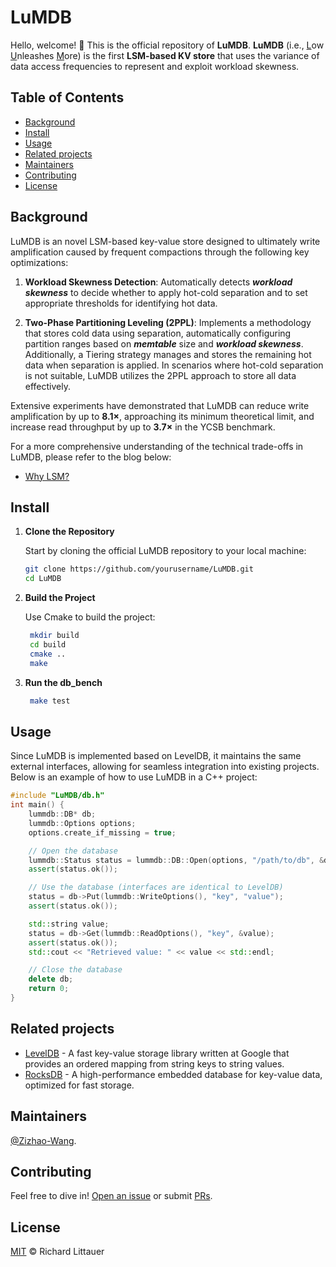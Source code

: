 # LuMDB

Hello, welcome! 👋 This is the official repository of **LuMDB**. **LuMDB** (i.e., <u>L</u>ow <u>U</u>nleashes <u>M</u>ore) is the first **LSM-based KV store** that uses the variance of data access frequencies to represent and exploit workload skewness.

## Table of Contents
- [Background](#background)
- [Install](#install)
- [Usage](#usage)
- [Related projects](#related-projects)
- [Maintainers](#maintainers)
- [Contributing](#contributing)
- [License](#license)


## Background
LuMDB is an novel LSM-based key-value store designed to ultimately write amplification caused by frequent compactions through the following key optimizations:

1. **Workload Skewness Detection**: Automatically detects ***workload skewness*** to decide whether to apply hot-cold separation and to set appropriate thresholds for identifying hot data.

2. **Two-Phase Partitioning Leveling (2PPL)**: Implements a methodology that stores cold data using separation, automatically configuring partition ranges based on ***memtable*** size and ***workload skewness***. Additionally, a Tiering strategy manages and stores the remaining hot data when separation is applied. In scenarios where hot-cold separation is not suitable, LuMDB utilizes the 2PPL approach to store all data effectively.

Extensive experiments have demonstrated that LuMDB can reduce write amplification by up to **8.1×**, approaching its minimum theoretical limit, and increase read throughput by up to **3.7×** in the YCSB benchmark. 

For a more comprehensive understanding of the technical trade-offs in LuMDB, please refer to the blog below:

- [Why LSM?](https://zizhao-wang.github.io//posts/2024/12/Why-LSM/) 

## Install

1. **Clone the Repository**

   Start by cloning the official LuMDB repository to your local machine:

   ```sh
   git clone https://github.com/yourusername/LuMDB.git
   cd LuMDB
2. **Build the Project**

    Use Cmake to build the project:
   ```sh
    mkdir build
    cd build
    cmake ..
    make
3. **Run the db_bench**
   ```sh
    make test
## Usage

Since LuMDB is implemented based on LevelDB, it maintains the same external interfaces, allowing for seamless integration into existing projects. Below is an example of how to use LuMDB in a C++ project:

    
```cpp
#include "LuMDB/db.h"
int main() {
    lummdb::DB* db;
    lummdb::Options options;
    options.create_if_missing = true;

    // Open the database
    lummdb::Status status = lummdb::DB::Open(options, "/path/to/db", &db);
    assert(status.ok());

    // Use the database (interfaces are identical to LevelDB)
    status = db->Put(lummdb::WriteOptions(), "key", "value");
    assert(status.ok());

    std::string value;
    status = db->Get(lummdb::ReadOptions(), "key", &value);
    assert(status.ok());
    std::cout << "Retrieved value: " << value << std::endl;

    // Close the database
    delete db;
    return 0;
}
```

## Related projects

- [LevelDB](https://github.com/google/leveldb) - A fast key-value storage library written at Google that provides an ordered mapping from string keys to string values.
- [RocksDB](https://github.com/facebook/rocksdb) - A high-performance embedded database for key-value data, optimized for fast storage.

## Maintainers

[@Zizhao-Wang](https://github.com/Zizhao-Wang).

## Contributing

Feel free to dive in! [Open an issue](https://github.com/Zizhao-Wang/LuMDB/issues/new) or submit [PRs](https://github.com/Zizhao-Wang/LuMDB/compare).


## License

[MIT](LICENSE) © Richard Littauer
